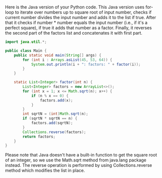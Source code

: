 Here is the Java version of your Python code. This Java version uses for-loop to iterate over numbers up to square root of input number, checks if current number divides the input number and adds it to the list if true. After that it checks if number * number equals the input number (i.e., if it's a perfect square), if true it adds that number as a factor. Finally, it reverses the second part of the factors list and concatenates it with first part.

```java
import java.util.*;

public class Main {
    public static void main(String[] args) {
        for (int i : Arrays.asList(45, 53, 64)) {
            System.out.println(i + ": factors: " + factor(i));
        }
    }

    static List<Integer> factor(int n) {
        List<Integer> factors = new ArrayList<>();
        for (int x = 1; x <= Math.sqrt(n); x++) {
            if (n % x == 0) {
                factors.add(x);
            }
        }
        int sqrtN = (int)Math.sqrt(n);
        if (sqrtN * sqrtN == n) {
            factors.add(sqrtN);
        }
        Collections.reverse(factors);
        return factors;
    }
}
```

Please note that Java doesn't have a built-in function to get the square root of an integer, so we use the Math.sqrt method from java.lang package instead. The reverse operation is performed by using Collections.reverse method which modifies the list in place.
